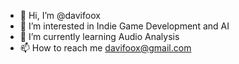 - 👋 Hi, I’m @davifoox
- 👀 I’m interested in Indie Game Development and AI
- 🌱 I’m currently learning Audio Analysis
- 📫 How to reach me davifoox@gmail.com

<!---
davifoox/davifoox is a ✨ special ✨ repository because its `README.md` (this file) appears on your GitHub profile.
You can click the Preview link to take a look at your changes.
--->
